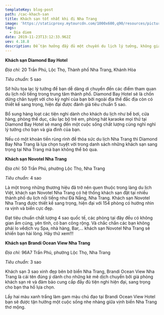 ```yaml
---
templateKey: blog-post
path: /cac-khach-san
title: Khách sạn tốt nhất khi đi Nha Trang
image: 'https://staticproxy.mytourcdn.com/1000x600,q90/resources/pictures/hotels/16/3z81458796076_khach_san_paris_nha_trang.jpg' 
tags:
  - Dia diem
date: 2019-11-23T13:12:33.962Z
uev: 4.18.8
description: Để tận hưởng đầy đủ một chuyến du lịch lý tưởng, không gian nghỉ ngơi, lưu trú cũng là yếu tố tất yếu không thể thiếu trong hành trình khám phá mảnh đất mới của bạn. 
---
```


**Khách sạn Diamond Bay Hotel**

*Địa chỉ:* 20 Trần Phú, Lộc Thọ, Thành phố Nha Trang, Khánh Hòa

*Tiêu chuẩn:* 5 sao

Sở hữu tọa lạc lý tưởng để bạn dễ dàng di chuyển đến các điểm tham quan du lịch nổi tiếng trong trung tâm thành phố. Diamond Bay Hotel sẽ là chốn dừng chân tuyệt vời cho kỳ nghỉ của bạn bởi ngoài địa thế đắc địa còn có thiết kế sang trọng, hiện đại được đánh giá tiêu chuẩn 5 sao.

Bổ sung hàng loạt các tiện nghi dành cho khách du lịch như bể bơi, cửa hàng, phòng thể dục, câu lạc bộ trẻ em, phòng hát karaoke mọi thứ tại Diamond Bay Hotel sẽ mang đến một cuộc sống chất lượng cùng nghỉ nghỉ lý tưởng cho bạn và gia đình của bạn.

Nếu có một khoản tiền rủng rỉnh để thỏa sức du lịch Nha Trang thì Diamond Bay Nha Trang là lựa chọn tuyệt vời trong danh sách những khách sạn sang trọng tại Nha Trang mà bạn không thể bỏ qua.

**Khách sạn Novotel Nha Trang**

*Địa chỉ:* 50 Trần Phú, phường Lộc Thọ, Nha Trang

*Tiêu chuẩn:* 4 sao

Là một trong những thương hiệu đã trở nên quen thuộc trong làng du lịch Việt, khách sạn Novotel Nha Trang có hệ thống khách sạn đặt tại nhiều thành phố du lịch nổi tiếng như Đà Nẵng, Nha Trang. Khách sạn Novotel Nha Trang được thiết kế sang trọng, hiện đại với 154 phòng có hướng nhìn ra vịnh và biển cực đẹp.

Đạt tiêu chuẩn chất lượng 4 sao quốc tế, các phòng tại đây đều có không gian ấm cúng, yên tĩnh, có ban công rộng. Và chắc chắn các bạn không phải lo vềdịch vụ Spa, nhà hàng, Bar,… khách sạn Novotel Nha Trang sẽ khiến bạn hài lòng. Hãy thử xem!!!

**Khách sạn Brandi Ocean View Nha Trang**


*Địa chỉ:* 96A7 Trần Phú, phường Lộc Thọ, Nha Trang

*Tiêu chuẩn:* 3 sao

Khách sạn 3 sao xinh đẹp bên bờ biển Nha Trang, Brandi Ocean View Nha Trang là cái tên đúng ý dành cho những kẻ mê dịch chuyển bởi giá phòng khách sạn rẻ và đảm bảo cung cấp đầy đủ tiện nghi hiện đại, sang trọng cho bạn tha hồ lựa chọn.

Lấy hai màu xanh trắng làm gam màu chủ đạo tại Brandi Ocean View Hotel bạn sẽ được tận hưởng một cuộc sống nhẹ nhàng giữa vịnh biển Nha Trang thơ mộng.






